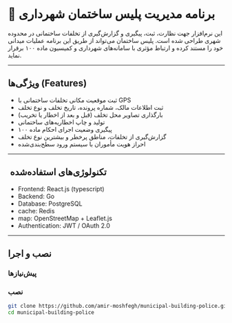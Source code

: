 # 🏢 برنامه مدیریت پلیس ساختمان شهرداری

این نرم‌افزار جهت نظارت، ثبت، پیگیری و گزارش‌گیری از تخلفات ساختمانی در محدوده شهری طراحی شده است. پلیس ساختمان می‌تواند از طریق این برنامه عملیات میدانی خود را مستند کرده و ارتباط مؤثری با سامانه‌های شهرداری و کمیسیون ماده ۱۰۰ برقرار نماید.

---

##  ویژگی‌ها (Features)

- ثبت موقعیت مکانی تخلفات ساختمانی با GPS
- ثبت اطلاعات مالک، شماره پرونده، تاریخ تخلف و نوع تخلف
- بارگذاری تصاویر محل تخلف (قبل و بعد از اخطار یا تخریب)
- تولید و چاپ اخطاریه‌های ساختمانی
- پیگیری وضعیت اجرای احکام ماده ۱۰۰
- گزارش‌گیری از تخلفات، مناطق پرخطر و بیشترین نوع تخلف
- احراز هویت مأموران با سیستم ورود سطح‌بندی‌شده

---

## ️ تکنولوژی‌های استفاده‌شده

- Frontend: React.js  (typescript) 
- Backend: Go 
- Database: PostgreSQL 
- cache: Redis
- map: OpenStreetMap + Leaflet.js
- Authentication: JWT / OAuth 2.0

---

##  نصب و اجرا

### پیش‌نیازها

### نصب

```bash
git clone https://github.com/amir-moshfegh/municipal-building-police.git
cd municipal-building-police

